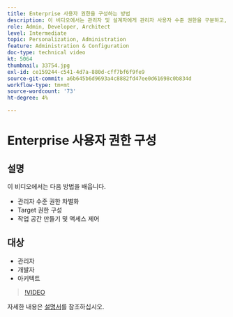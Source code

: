 ```yaml
---
title: Enterprise 사용자 권한을 구성하는 방법
description: 이 비디오에서는 관리자 및 설계자에게 관리자 사용자 수준 권한을 구분하고, Target 권한을 구성하고, 작업 공간을 만들고, 액세스를 제어하는 방법을 보여 줍니다.
role: Admin, Developer, Architect
level: Intermediate
topic: Personalization, Administration
feature: Administration & Configuration
doc-type: technical video
kt: 5064
thumbnail: 33754.jpg
exl-id: ce159244-c541-4d7a-880d-cff7bf6f9fe9
source-git-commit: a6b645b6d9693a4c8882fd47ee0d61698c0b834d
workflow-type: tm+mt
source-wordcount: '73'
ht-degree: 4%

---
```


# Enterprise 사용자 권한 구성

## 설명

이 비디오에서는 다음 방법을 배웁니다.

* 관리자 수준 권한 차별화
* Target 권한 구성
* 작업 공간 만들기 및 액세스 제어

## 대상

* 관리자
* 개발자
* 아키텍트

>[!VIDEO](https://video.tv.adobe.com/v/33754/?quality=12)

자세한 내용은 [설명서](https://experienceleague.adobe.com/docs/target/using/administer/administrating-target.html?lang=en)를 참조하십시오.
